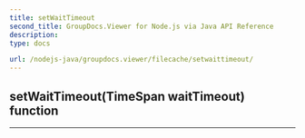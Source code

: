 ```yaml
---
title: setWaitTimeout
second_title: GroupDocs.Viewer for Node.js via Java API Reference
description: 
type: docs

url: /nodejs-java/groupdocs.viewer/filecache/setwaittimeout/
---
```


## setWaitTimeout(TimeSpan waitTimeout)  function



---


